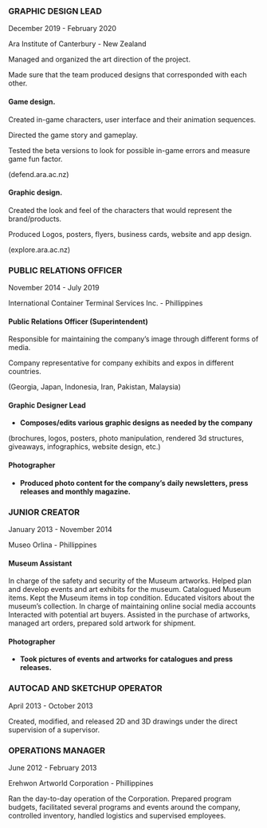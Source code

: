 ### GRAPHIC DESIGN LEAD

December 2019 - February 2020

Ara Institute of Canterbury - New Zealand

Managed and organized the art direction of the project.

Made sure that the team produced
designs that corresponded with each other.

#### **Game design.**

Created in-game characters, user interface and their animation sequences.

Directed the game story and gameplay.

Tested the beta versions to look for possible in-game errors and measure game fun factor.

(defend.ara.ac.nz)

#### **Graphic design.**

Created the look and feel of the characters that would represent the brand/products.

Produced Logos, posters, flyers, business cards, website and app design.

(explore.ara.ac.nz)

### PUBLIC RELATIONS OFFICER

November 2014 - July 2019

International Container Terminal Services Inc. - Phillippines

#### **Public Relations Officer (Superintendent)**

Responsible for maintaining the company’s image through different forms of media.

Company representative for company exhibits and expos in different countries.

(Georgia, Japan, Indonesia, Iran, Pakistan, Malaysia)

#### **Graphic Designer Lead**

* **Composes/edits various graphic designs as needed by the company**

(brochures, logos, posters, photo manipulation, rendered 3d structures, giveaways, infographics, website design, etc.)

#### **Photographer**

* **Produced photo content for the company’s daily newsletters, press releases and monthly magazine.**

### JUNIOR CREATOR

January 2013 - November 2014

Museo Orlina - Phillippines

#### **Museum Assistant**

In charge of the safety and security of the Museum artworks.
Helped plan and develop events and art exhibits for the museum.
Catalogued Museum items. Kept the Museum items in top condition.
Educated visitors about the museum’s collection.
In charge of maintaining online social media accounts
Interacted with potential art buyers.
Assisted in the purchase of artworks, managed art orders, prepared sold artwork for shipment.

#### **Photographer**

* **Took pictures of events and artworks for catalogues and press releases.**

### AUTOCAD AND SKETCHUP OPERATOR

April 2013 - October 2013

Created, modified, and released 2D and 3D drawings under the direct supervision of a supervisor.

### OPERATIONS MANAGER

June 2012 - February 2013

Erehwon Artworld Corporation - Phillippines

Ran the day-to-day operation of the Corporation.
Prepared program budgets, facilitated several programs and events around the company, controlled inventory, handled logistics and supervised employees.

